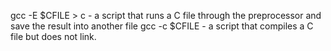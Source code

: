 gcc -E $CFILE > c - a script that runs a C file through the preprocessor and save the result into another file
gcc -c $CFILE - a script that compiles a C file but does not link.
